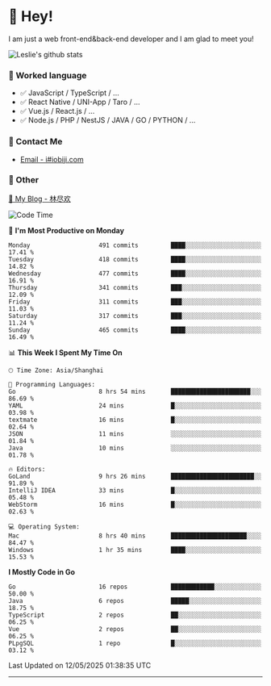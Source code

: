 # 👋 Hey!

I am just a web front-end&back-end developer and I am glad to meet you!

![Leslie's github stats](https://github-readme-stats.vercel.app/api?username=unsafe-ptr&&show_icons=true&&title_color=1abc9c&&icon_color=1abc9c)


### 📝 Worked language

- ✅ JavaScript / TypeScript / ...
- ✅ React Native / UNI-App / Taro / ...
- ✅ Vue.js / React.js / ...
- ✅ Node.js / PHP / NestJS / JAVA / GO / PYTHON / ...

### 📮 Contact Me

- [Email - i#iobiji.com](mailto:i@iobiji.com)


### 🤪 Other

[📌 My Blog - 林尽欢](https://iobiji.com)

<!--START_SECTION:waka-->
![Code Time](http://img.shields.io/badge/Code%20Time-1%2C719%20hrs%2019%20mins-blue)

📅 **I'm Most Productive on Monday** 

```text
Monday                   491 commits         ████░░░░░░░░░░░░░░░░░░░░░   17.41 % 
Tuesday                  418 commits         ████░░░░░░░░░░░░░░░░░░░░░   14.82 % 
Wednesday                477 commits         ████░░░░░░░░░░░░░░░░░░░░░   16.91 % 
Thursday                 341 commits         ███░░░░░░░░░░░░░░░░░░░░░░   12.09 % 
Friday                   311 commits         ███░░░░░░░░░░░░░░░░░░░░░░   11.03 % 
Saturday                 317 commits         ███░░░░░░░░░░░░░░░░░░░░░░   11.24 % 
Sunday                   465 commits         ████░░░░░░░░░░░░░░░░░░░░░   16.49 % 
```


📊 **This Week I Spent My Time On** 

```text
🕑︎ Time Zone: Asia/Shanghai

💬 Programming Languages: 
Go                       8 hrs 54 mins       ██████████████████████░░░   86.69 % 
YAML                     24 mins             █░░░░░░░░░░░░░░░░░░░░░░░░   03.98 % 
textmate                 16 mins             █░░░░░░░░░░░░░░░░░░░░░░░░   02.64 % 
JSON                     11 mins             ░░░░░░░░░░░░░░░░░░░░░░░░░   01.84 % 
Java                     10 mins             ░░░░░░░░░░░░░░░░░░░░░░░░░   01.78 % 

🔥 Editors: 
GoLand                   9 hrs 26 mins       ███████████████████████░░   91.89 % 
IntelliJ IDEA            33 mins             █░░░░░░░░░░░░░░░░░░░░░░░░   05.48 % 
WebStorm                 16 mins             █░░░░░░░░░░░░░░░░░░░░░░░░   02.63 % 

💻 Operating System: 
Mac                      8 hrs 40 mins       █████████████████████░░░░   84.47 % 
Windows                  1 hr 35 mins        ████░░░░░░░░░░░░░░░░░░░░░   15.53 % 
```

**I Mostly Code in Go** 

```text
Go                       16 repos            ████████████░░░░░░░░░░░░░   50.00 % 
Java                     6 repos             █████░░░░░░░░░░░░░░░░░░░░   18.75 % 
TypeScript               2 repos             ██░░░░░░░░░░░░░░░░░░░░░░░   06.25 % 
Vue                      2 repos             ██░░░░░░░░░░░░░░░░░░░░░░░   06.25 % 
PLpgSQL                  1 repo              █░░░░░░░░░░░░░░░░░░░░░░░░   03.12 % 
```




 Last Updated on 12/05/2025 01:38:35 UTC
<!--END_SECTION:waka-->
---
